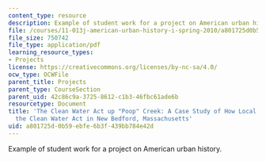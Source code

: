 ```yaml
---
content_type: resource
description: Example of student work for a project on American urban history.
file: /courses/11-013j-american-urban-history-i-spring-2010/a801725d0b59ebfe6b3f439bb784e42d_MIT11_013JS10_emma_basin.pdf
file_size: 750742
file_type: application/pdf
learning_resource_types:
- Projects
license: https://creativecommons.org/licenses/by-nc-sa/4.0/
ocw_type: OCWFile
parent_title: Projects
parent_type: CourseSection
parent_uid: 42c86c9a-3725-8612-c1b3-46fbc61ade6b
resourcetype: Document
title: 'The Clean Water Act up "Poop" Creek: A Case Study of How Local Dynamics Muddied
  the Clean Water Act in New Bedford, Massachusetts'
uid: a801725d-0b59-ebfe-6b3f-439bb784e42d
---
```

Example of student work for a project on American urban history.